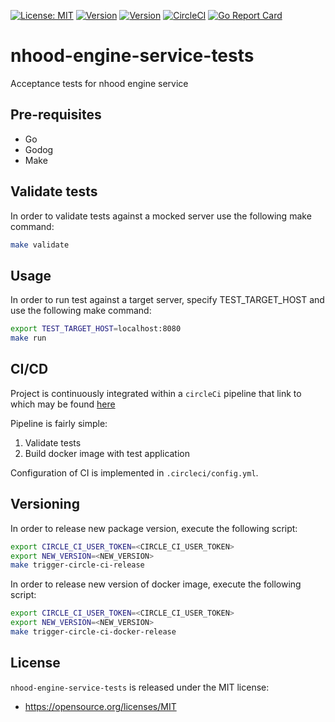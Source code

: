 [![License: MIT](https://img.shields.io/badge/License-MIT-yellow.svg)](https://opensource.org/licenses/MIT)
[![Version](https://img.shields.io/badge/package-v0.0.3-blue.svg?maxAge=2592000)](https://github.com/nhood-org/nhood-engine-service-tests/releases/tag/v0.0.3)
[![Version](https://img.shields.io/badge/docker-v0.0.3-blue.svg?maxAge=2592000)](https://github.com/nhood-org/repository/packages/199509)
[![CircleCI](https://circleci.com/gh/nhood-org/nhood-engine-service-tests.svg?style=shield)](https://circleci.com/gh/nhood-org/nhood-engine-service-tests)
[![Go Report Card](https://goreportcard.com/badge/github.com/nhood-org/nhood-engine-service-tests)](https://goreportcard.com/report/github.com/nhood-org/nhood-engine-service-tests)

# nhood-engine-service-tests

Acceptance tests for nhood engine service

## Pre-requisites

- Go
- Godog
- Make

## Validate tests

In order to validate tests against a mocked server use the following make command:

```bash
make validate
```

## Usage

In order to run test against a target server, specify TEST_TARGET_HOST and use the following make command:

```bash
export TEST_TARGET_HOST=localhost:8080
make run
```

## CI/CD

Project is continuously integrated within a `circleCi` pipeline that link to which may be found [here](https://circleci.com/gh/nhood-org/workflows/nhood-engine-service-tests)

Pipeline is fairly simple:

1. Validate tests
1. Build docker image with test application

Configuration of CI is implemented in `.circleci/config.yml`.

## Versioning

In order to release new package version, execute the following script:

```bash
export CIRCLE_CI_USER_TOKEN=<CIRCLE_CI_USER_TOKEN>
export NEW_VERSION=<NEW_VERSION>
make trigger-circle-ci-release
```

In order to release new version of docker image, execute the following script:

```bash
export CIRCLE_CI_USER_TOKEN=<CIRCLE_CI_USER_TOKEN>
export NEW_VERSION=<NEW_VERSION>
make trigger-circle-ci-docker-release
```

## License

`nhood-engine-service-tests` is released under the MIT license:
- https://opensource.org/licenses/MIT
